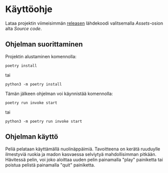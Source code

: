 # Käyttöohje

Lataa projektin viimeisimmän [releasen](https://github.com/Tatkuu/ot-harjoitustyo/releases/tag/Loppupalautus) lähdekoodi valitsemalla _Assets_-osion alta _Source code_.

## Ohjelman suorittaminen

Projektin alustaminen komennolla:
```
poetry install
```
tai 
```
python3 -m poetry install
```
Tämän jälkeen ohjelman voi käynnistää komennolla:
```
poetry run invoke start
```
tai
```
python3 -m poetry run invoke start
```
## Ohjelman käyttö

Peliä pelataan käyttämällä nuolinäppäimiä. Tavoitteena on kerätä ruuduylle ilmestyviä ruokia ja madon kasvaessa selviytyä mahdollisimman pitkään. Hävitessä pelin, voi joko aloittaa uuden pelin painamalla "play" painiketta tai poistua pelistä painamalla "quit" painiketta.
